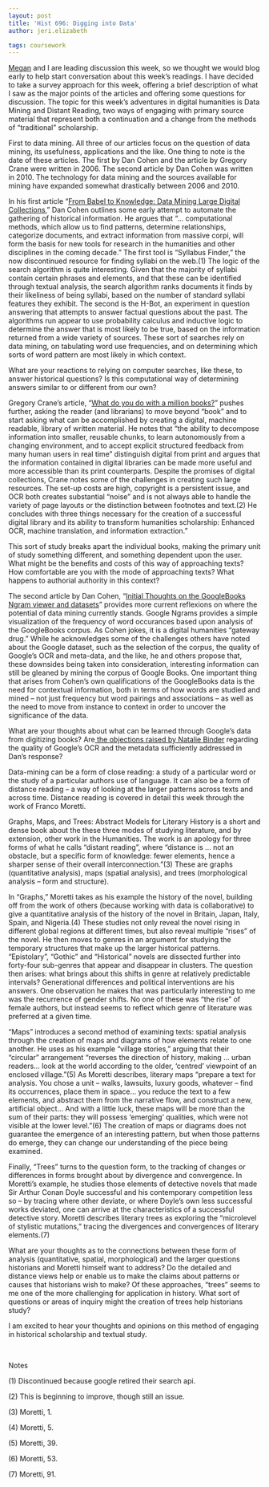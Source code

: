 ```yaml
---
layout: post
title: 'Hist 696: Digging into Data'
author: jeri.elizabeth

tags: coursework
---
```

[Megan][1] and I are leading discussion this week, so we thought we would blog early to help start conversation about this week’s readings. I have decided to take a survey approach for this week, offering a brief description of what I saw as the major points of the articles and offering some questions for discussion. The topic for this week&#8217;s adventures in digital humanities is Data Mining and Distant Reading, two ways of engaging with primary source material that represent both a continuation and a change from the methods of “traditional” scholarship.

First to data mining. All three of our articles focus on the question of data mining, its usefulness, applications and the like. One thing to note is the date of these articles. The first by Dan Cohen and the article by Gregory Crane were written in 2006. The second article by Dan Cohen was written in 2010. The technology for data mining and the sources available for mining have expanded somewhat drastically between 2006 and 2010.

In his first article “[From Babel to Knowledge: Data Mining Large Digital Collections][2],&#8221; Dan Cohen outlines some early attempt to automate the gathering of historical information. He argues that “&#8230; computational methods, which allow us to find patterns, determine relationships, categorize documents, and extract information from massive corpi, will form the basis for new tools for research in the humanities and other disciplines in the coming decade.” The first tool is “Syllabus Finder,” the now discontinued resource for finding syllabi on the web.(1) The logic of the search algorithm is quite interesting. Given that the majority of syllabi contain certain phrases and elements, and that these can be identified through textual analysis, the search algorithm ranks documents it finds by their likeliness of being syllabi, based on the number of standard syllabi features they exhibit. The second is the H-Bot, an experiment in question answering that attempts to answer factual questions about the past. The algorithms run appear to use probability calculus and inductive logic to determine the answer that is most likely to be true, based on the information returned from a wide variety of sources. These sort of searches rely on data mining, on tabulating word use frequencies, and on determining which sorts of word pattern are most likely in which context.

What are your reactions to relying on computer searches, like these, to answer historical questions? Is this computational way of determining answers similar to or different from our own?

Gregory Crane’s article, “[What do you do with a million books?][3]” pushes further, asking the reader (and librarians) to move beyond “book” and to start asking what can be accomplished by creating a digital, machine readable, library of written material. He notes that “the ability to decompose information into smaller, reusable chunks, to learn autonomously from a changing environment, and to accept explicit structured feedback from many human users in real time” distinguish digital from print and argues that the information contained in digital libraries can be made more useful and more accessible than its print counterparts. Despite the promises of digital collections, Crane notes some of the challenges in creating such large resources. The set-up costs are high, copyright is a persistent issue, and OCR both creates substantial “noise” and is not always able to handle the variety of page layouts or the distinction between footnotes and text.(2) He concludes with three things necessary for the creation of a successful digital library and its ability to transform humanities scholarship: Enhanced OCR, machine translation, and information extraction.”

This sort of study breaks apart the individual books, making the primary unit of study something different, and something dependent upon the user. What might be the benefits and costs of this way of approaching texts? How comfortable are you with the mode of approaching texts? What happens to authorial authority in this context?

The second article by Dan Cohen, “[Initial Thoughts on the GoogleBooks Ngram viewer and datasets][4]” provides more current reflexions on where the potential of data mining currently stands. Google Ngrams provides a simple visualization of the frequency of word occurances based upon analysis of the GoogleBooks corpus. As Cohen jokes, it is a digital humanities “gateway drug.” While he acknowledges some of the challenges others have noted about the Google dataset, such as the selection of the corpus, the quality of Google’s OCR and meta-data, and the like, he and others propose that, these downsides being taken into consideration, interesting information can still be gleaned by mining the corpus of Google Books. One important thing that arises from Cohen’s own qualifications of the GoogleBooks data is the need for contextual information, both in terms of how words are studied and mined &#8211; not just frequency but word pairings and associations &#8211; as well as the need to move from instance to context in order to uncover the significance of the data.

What are your thoughts about what can be learned through Google’s data from digitizing books? Are[ the objections raised by Natalie Binder][5] regarding the quality of Google’s OCR and the metadata sufficiently addressed in Dan’s response?

Data-mining can be a form of close reading: a study of a particular word or the study of a particular authors use of language. It can also be a form of distance reading &#8211; a way of looking at the larger patterns across texts and across time. Distance reading is covered in detail this week through the work of Franco Moretti.

Graphs, Maps, and Trees: Abstract Models for Literary History is a short and dense book about the these three modes of studying literature, and by extension, other work in the Humanities. The work is an apology for three forms of what he calls “distant reading”, where “distance is … not an obstacle, but a specific form of knowledge: fewer elements, hence a sharper sense of their overall interconnection.”(3) These are graphs (quantitative analysis), maps (spatial analysis), and trees (morphological analysis &#8211; form and structure).

In “Graphs,” Moretti takes as his example the history of the novel, building off from the work of others (because working with data is collaborative) to give a quantitative analysis of the history of the novel in Britain, Japan, Italy, Spain, and Nigeria.(4) These studies not only reveal the novel rising in different global regions at different times, but also reveal multiple “rises” of the novel. He then moves to genres in an argument for studying the temporary structures that make up the larger historical patterns. “Epistolary”, “Gothic” and “Historical” novels are dissected further into forty-four sub-genres that appear and disappear in clusters. The question then arises: what brings about this shifts in genre at relatively predictable intervals? Generational differences and political interventions are his answers. One observation he makes that was particularly interesting to me was the recurrence of gender shifts. No one of these was “the rise” of female authors, but instead seems to reflect which genre of literature was preferred at a given time.

“Maps” introduces a second method of examining texts: spatial analysis through the creation of maps and diagrams of how elements relate to one another. He uses as his example “village stories,” arguing that their “circular” arrangement “reverses the direction of history, making … urban readers&#8230; look at the world according to the older, ‘centred’ viewpoint of an enclosed village.”(5) As Moretti describes, literary maps “prepare a text for analysis. You chose a unit &#8211; walks, lawsuits, luxury goods, whatever &#8211; find its occurrences, place them in space&#8230; you reduce the text to a few elements, and abstract them from the narrative flow, and construct a new, artificial object&#8230; And with a little luck, these maps will be more than the sum of their parts: they will possess ‘emerging’ qualities, which were not visible at the lower level.”(6) The creation of maps or diagrams does not guarantee the emergence of an interesting pattern, but when those patterns do emerge, they can change our understanding of the piece being examined.

Finally, “Trees” turns to the question form, to the tracking of changes or differences in forms brought about by divergence and convergence. In Moretti’s example, he studies those elements of detective novels that made Sir Arthur Conan Doyle successful and his contemporary competition less so &#8211; by tracing where other deviate, or where Doyle’s own less successful works deviated, one can arrive at the characteristics of a successful detective story. Moretti describes literary trees as exploring the “microlevel of stylistic mutations,” tracing the divergences and convergences of literary elements.(7)

What are your thoughts as to the connections between these form of analysis (quantitative, spatial, morphological) and the larger questions historians and Moretti himself want to address? Do the detailed and distance views help or enable us to make the claims about patterns or causes that historians wish to make? Of these approaches, “trees” seems to me one of the more challenging for application in history. What sort of questions or areas of inquiry might the creation of trees help historians study?

I am excited to hear your thoughts and opinions on this method of engaging in historical scholarship and textual study.

&nbsp;

Notes

(1) Discontinued because google retired their search api.

(2) This is beginning to improve, though still an issue.

(3) Moretti, 1.

(4) Moretti, 5.

(5) Moretti, 39.

(6) Moretti, 53.

(7) Moretti, 91.

 [1]: http://meganrbrett.net/blog/2011/10/cliof11_week10/
 [2]: http://chnm.gmu.edu/essays-on-history-new-media/essays/?essayid=40
 [3]: http://www.dlib.org/dlib/march06/crane/03crane.html
 [4]: http://www.dancohen.org/2010/12/19/initial-thoughts-on-the-google-books-ngram-viewer-and-datasets/
 [5]: http://thebinderblog.com/2010/12/17/googles-word-engine-isnt-ready-for-prime-time/
